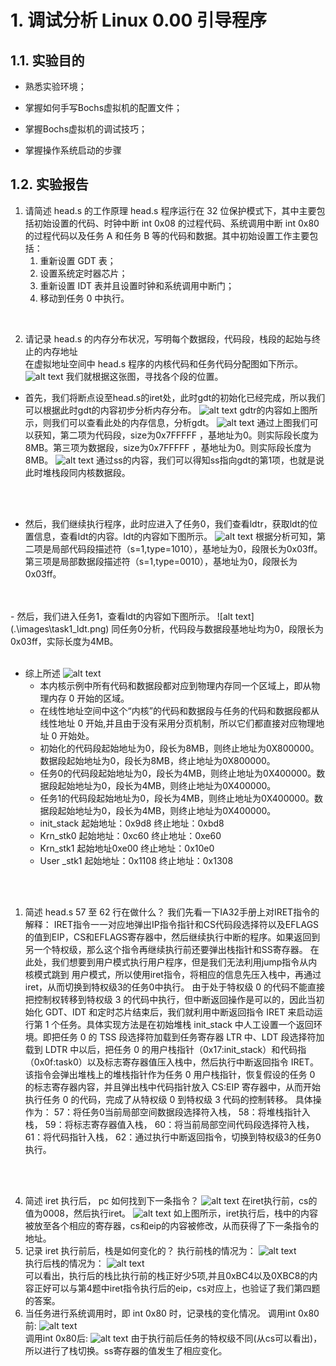 # 1. 调试分析 Linux 0.00 引导程序
## 1.1. 实验目的
- 熟悉实验环境；

- 掌握如何手写Bochs虚拟机的配置文件；

- 掌握Bochs虚拟机的调试技巧；

- 掌握操作系统启动的步骤

## 1.2. 实验报告
1. 请简述 head.s 的工作原理
   head.s 程序运行在 32 位保护模式下，其中主要包括初始设置的代码、时钟中断 int 0x08 的过程代码、系统调用中断 int 0x80 的过程代码以及任务 A 和任务 B 等的代码和数据。其中初始设置工作主要包括：
   1. 重新设置 GDT 表；
   2. 设置系统定时器芯片；
   3. 重新设置 IDT 表并且设置时钟和系统调用中断门；
   4. 移动到任务 0 中执行。
<br>


2. 请记录 head.s 的内存分布状况，写明每个数据段，代码段，栈段的起始与终止的内存地址<br>
   在虚拟地址空间中 head.s 程序的内核代码和任务代码分配图如下所示。
   ![alt text](.\images\5.png)
   我们就根据这张图，寻找各个段的位置。 
  - 首先，我们将断点设至head.s的iret处，此时gdt的初始化已经完成，所以我们可以根据此时gdt的内容初步分析内存分布。
  ![alt text](.\images\1.png)
  gdtr的内容如上图所示，则我们可以查看此处的内存信息，分析gdt。
  ![alt text](.\images\2.png)
  通过上图我们可以获知，第二项为代码段，size为0x7FFFFF ，基地址为0。则实际段长度为8MB。第三项为数据段，size为0x7FFFFF ，基地址为0。则实际段长度为8MB。
  ![alt text](.\images\3.png)
  通过ss的内容，我们可以得知ss指向gdt的第1项，也就是说此时堆栈段同内核数据段。
  <br>
  <br>

     
       
  
  - 然后，我们继续执行程序，此时应进入了任务0，我们查看ldtr，获取ldt的位置信息，查看ldt的内容。ldt的内容如下图所示。
  ![alt text](.\images\4.png)
  根据分析可知，第二项是局部代码段描述符（s=1,type=1010），基地址为0，段限长为0x03ff。
  第三项是局部数据段描述符（s=1,type=0010），基地址为0，段限长为0x03ff。
  <br>
  <br>
  - 然后，我们进入任务1，查看ldt的内容如下图所示。
  ![alt text](.\images\task1_ldt.png)
  同任务0分析，代码段与数据段基地址均为0，段限长为0x03ff，实际长度为4MB。
  <br>
  <br>

  - 综上所述
  ![alt text](.\images\6.png)
    - 本内核示例中所有代码和数据段都对应到物理内存同一个区域上，即从物理内存 0 开始的区域。
    - 在线性地址空间中这个“内核”的代码和数据段与任务的代码和数据段都从线性地址 0 开始,并且由于没有采用分页机制，所以它们都直接对应物理地址 0 开始处。
    - 初始化的代码段起始地址为0，段长为8MB，则终止地址为0X800000。数据段起始地址为0，段长为8MB，终止地址为0X800000。
    - 任务0的代码段起始地址为0，段长为4MB，则终止地址为0X400000。数据段起始地址为0，段长为4MB，则终止地址为0X400000。
    - 任务1的代码段起始地址为0，段长为4MB，则终止地址为0X400000。数据段起始地址为0，段长为4MB，则终止地址为0X400000。
    - init_stack	起始地址：0x9d8	终止地址：0xbd8
    - Krn_stk0	起始地址：0xc60	终止地址：0xe60
    - Krn_stk1	起始地址0xe00	终止地址：0x10e0
    - User _stk1	起始地址：0x1108	终止地址：0x1308

  <br>
  <br>



1. 简述 head.s 57 至 62 行在做什么？
  我们先看一下IA32手册上对IRET指令的解释：
  IRET指令一一对应地弹出IP指令指针和CS代码段选择符以及EFLAGS的值到EIP，CS和EFLAGS寄存器中，然后继续执行中断的程序。如果返回到另一个特权级，那么这个指令再继续执行前还要弹出栈指针和SS寄存器。
  在此处，我们想要到用户模式执行用户程序，但是我们无法利用jump指令从内核模式跳到
  用户模式，所以使用iret指令，将相应的信息先压入栈中，再通过iret，从而切换到特权级3的任务0中执行。
  由于处于特权级 0 的代码不能直接把控制权转移到特权级 3 的代码中执行，但中断返回操作是可以的，因此当初始化 GDT、IDT 和定时芯片结束后，我们就利用中断返回指令 IRET 来启动运行第 1 个任务。具体实现方法是在初始堆栈 init_stack 中人工设置一个返回环境。即把任务 0 的 TSS 段选择符加载到任务寄存器 LTR 中、LDT 段选择符加载到 LDTR 中以后，把任务 0 的用户栈指针（0x17:init_stack）和代码指（0x0f:task0）以及标志寄存器值压入栈中，然后执行中断返回指令 IRET。该指令会弹出堆栈上的堆栈指针作为任务 0 用户栈指针，恢复假设的任务 0 的标志寄存器内容，并且弹出栈中代码指针放入 CS:EIP 寄存器中，从而开始执行任务 0 的代码，完成了从特权级 0 到特权级 3 代码的控制转移。
  具体操作为：
  57：将任务0当前局部空间数据段选择符入栈，
  58：将堆栈指针入栈，
  59：将标志寄存器值入栈，
  60：将当前局部空间代码段选择符入栈，
  61：将代码指针入栈，
  62：通过执行中断返回指令，切换到特权级3的任务0执行。
  <br>
  <br>
    




4. 简述 iret 执行后， pc 如何找到下一条指令？
   ![alt text](.\images\re_before_iret.png)
   在iret执行前，cs的值为0008，然后执行iret。
   ![alt text](.\images\re_after_iret.png)
   如上图所示，iret执行后，栈中的内容被放至各个相应的寄存器，cs和eip的内容被修改，从而获得了下一条指令的地址。
   <br>
5. 记录 iret 执行前后，栈是如何变化的？
   执行前栈的情况为：
    ![alt text](.\images\stack_before.png)
    <br>
    执行后栈的情况为：
    ![alt text](.\images\stack_after.png)
    <br>
    可以看出，执行后的栈比执行前的栈正好少5项,并且0xBC4以及0XBC8的内容正好可以与第4题中iret指令执行后的eip，cs对应上，也验证了我们第四题的答案。
    <br>
6. 当任务进行系统调用时，即 int 0x80 时，记录栈的变化情况。
   调用int 0x80前:
   ![alt text](.\images\int_be.png)
   <br>
   调用int 0x80后:
   ![alt text](.\images\int_af.png)
   由于执行前后任务的特权级不同(从cs可以看出)，所以进行了栈切换。ss寄存器的值发生了相应变化。











